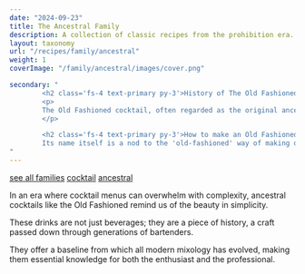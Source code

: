 ```yaml
---
date: "2024-09-23"
title: The Ancestral Family
description: A collection of classic recipes from the prohibition era.
layout: taxonomy
url: "/recipes/family/ancestral"
weight: 1
coverImage: "/family/ancestral/images/cover.png"

secondary: "
        <h2 class='fs-4 text-primary py-3'>History of The Old Fashioned Cocktail</h2>
        <p>
        The Old Fashioned cocktail, often regarded as the original ancestral cocktail, dates back to the early 19th century.
        </p>

        <h2 class='fs-4 text-primary py-3'>How to make an Old Fashioned Cocktail</h2>
        Its name itself is a nod to the 'old-fashioned' way of making drinks, which involved spirits, sugar, water, and bitters. This timeless recipe has not only stood the test of time but has also inspired countless variations, each adding its unique twist while honoring the spirit of the original.
"
---
```


<a href="/recipes/family/" class="badge bg-success text-light text-decoration-none">see all families</a> 
<a href="/recipes/category/cocktail/" class="badge text-bg-primary text-decoration-none">cocktail</a> 
<a href="/recipes/family/ancestral/" class="badge text-bg-info text-decoration-none">ancestral</a> 

In an era where cocktail menus can overwhelm with complexity, ancestral cocktails like the Old Fashioned remind us of the beauty in simplicity. 

These drinks are not just beverages; they are a piece of history, a craft passed down through generations of bartenders. 

They offer a baseline from which all modern mixology has evolved, making them essential knowledge for both the enthusiast and the professional.






